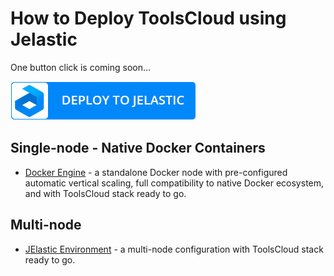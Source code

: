 # How to Deploy ToolsCloud using Jelastic

One button click is coming soon...

![Deploy](https://github.com/jelastic-jps/git-push-deploy/raw/master/images/deploy-to-jelastic.png)

## Single-node - Native Docker Containers

* [Docker Engine](./docker-engine) - a standalone Docker node with pre-configured automatic vertical scaling, full compatibility to native Docker ecosystem, and with ToolsCloud stack ready to go.

## Multi-node

* [JElastic Environment](./multi-node) - a multi-node configuration with ToolsCloud stack ready to go.
